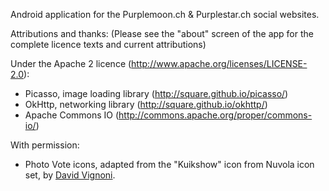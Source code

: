 Android application for the Purplemoon.ch & Purplestar.ch social websites.

Attributions and thanks:
(Please see the "about" screen of the app for the complete licence texts and current attributions)

Under the Apache 2 licence (http://www.apache.org/licenses/LICENSE-2.0):

* Picasso, image loading library (http://square.github.io/picasso/)
* OkHttp, networking library (http://square.github.io/okhttp/)
* Apache Commons IO (http://commons.apache.org/proper/commons-io/)

With permission:

* Photo Vote icons, adapted from the "Kuikshow" icon from Nuvola icon set, by [David Vignoni](http://www.icon-king.com/).